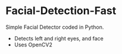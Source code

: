 # Facial-Detection-Fast
Simple Facial Detector coded in Python.
- Detects left and right eyes, and face
- Uses OpenCV2
